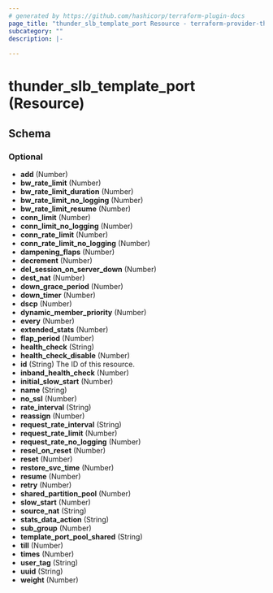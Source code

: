 ```yaml
---
# generated by https://github.com/hashicorp/terraform-plugin-docs
page_title: "thunder_slb_template_port Resource - terraform-provider-thunder"
subcategory: ""
description: |-
  
---
```


# thunder_slb_template_port (Resource)





<!-- schema generated by tfplugindocs -->
## Schema

### Optional

- **add** (Number)
- **bw_rate_limit** (Number)
- **bw_rate_limit_duration** (Number)
- **bw_rate_limit_no_logging** (Number)
- **bw_rate_limit_resume** (Number)
- **conn_limit** (Number)
- **conn_limit_no_logging** (Number)
- **conn_rate_limit** (Number)
- **conn_rate_limit_no_logging** (Number)
- **dampening_flaps** (Number)
- **decrement** (Number)
- **del_session_on_server_down** (Number)
- **dest_nat** (Number)
- **down_grace_period** (Number)
- **down_timer** (Number)
- **dscp** (Number)
- **dynamic_member_priority** (Number)
- **every** (Number)
- **extended_stats** (Number)
- **flap_period** (Number)
- **health_check** (String)
- **health_check_disable** (Number)
- **id** (String) The ID of this resource.
- **inband_health_check** (Number)
- **initial_slow_start** (Number)
- **name** (String)
- **no_ssl** (Number)
- **rate_interval** (String)
- **reassign** (Number)
- **request_rate_interval** (String)
- **request_rate_limit** (Number)
- **request_rate_no_logging** (Number)
- **resel_on_reset** (Number)
- **reset** (Number)
- **restore_svc_time** (Number)
- **resume** (Number)
- **retry** (Number)
- **shared_partition_pool** (Number)
- **slow_start** (Number)
- **source_nat** (String)
- **stats_data_action** (String)
- **sub_group** (Number)
- **template_port_pool_shared** (String)
- **till** (Number)
- **times** (Number)
- **user_tag** (String)
- **uuid** (String)
- **weight** (Number)


